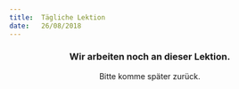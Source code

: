 ```yaml
---
title:  Tägliche Lektion
date:   26/08/2018
---
```


### <center>Wir arbeiten noch an dieser Lektion.</center>
<center>Bitte komme später zurück.</center>